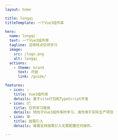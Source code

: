 ```yaml
---
layout: home

title: longqi
titleTemplate: 一个Vue3组件库

hero:
  name: longqi
  text: 一个Vue3组件库
  tagline: 没啥特点仅供学习
  image:
    src: /logo.png
    alt: longqi
  actions:
    - theme: brand
      text: 开始
      link: /guide/

features:
  - icon: 💡
    title: Vue3组件库
    details: 基于vite打包和TypeScript开发
  - icon: 📦
    title: 仅供学习使用
    details: 倾向于Vue3组件库的学习，请勿用于实际生产项目
  - icon: 🛠️
    title: 按需引入
    details: 直接支持按需引入无需配置任何插件。

---
```


